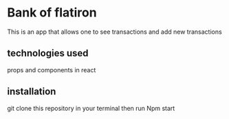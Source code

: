 # Bank of flatiron 
This is an app that allows one to see transactions and add new transactions 

## technologies used
props and components in react 
## installation
git clone this repository in your terminal then run Npm start
